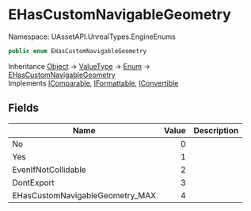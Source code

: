 # EHasCustomNavigableGeometry

Namespace: UAssetAPI.UnrealTypes.EngineEnums

```csharp
public enum EHasCustomNavigableGeometry
```

Inheritance [Object](https://docs.microsoft.com/en-us/dotnet/api/system.object) → [ValueType](https://docs.microsoft.com/en-us/dotnet/api/system.valuetype) → [Enum](https://docs.microsoft.com/en-us/dotnet/api/system.enum) → [EHasCustomNavigableGeometry](./uassetapi.unrealtypes.engineenums.ehascustomnavigablegeometry.md)<br>
Implements [IComparable](https://docs.microsoft.com/en-us/dotnet/api/system.icomparable), [IFormattable](https://docs.microsoft.com/en-us/dotnet/api/system.iformattable), [IConvertible](https://docs.microsoft.com/en-us/dotnet/api/system.iconvertible)

## Fields

| Name | Value | Description |
| --- | --: | --- |
| No | 0 |  |
| Yes | 1 |  |
| EvenIfNotCollidable | 2 |  |
| DontExport | 3 |  |
| EHasCustomNavigableGeometry_MAX | 4 |  |
